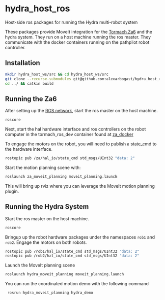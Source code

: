 # hydra_host_ros
Host-side ros packages for running the Hydra multi-robot system 

These packages provide MoveIt integration for the [Tormach Za6](https://tormach.com/machines/robots.html) and the hydra system. They run on a host machine running the ros master.
They communicate with the docker containers running on the pathpilot robot controller.

## Installation
```sh
mkdir hydra_host_ws/src && cd hydra_host_ws/src
git clone --recurse-submodules git@github.com:alexarbogast/hydra_host_ros.git
cd ../ && catkin build
```
## Running the Za6
After setting up the [ROS network](http://wiki.ros.org/ROS/NetworkSetup), start the ros master on the host machine.
```sh
roscore
```
Next, start the hal hardware interface and ros controllers on the robot computer in the tormach_ros_dev container found at [za_docker](https://github.com/alexarbogast/za_docker)

To engage the motors on the robot, you will need to publish a state_cmd to the hardware interface.
```sh
rostopic pub /za/hal_io/state_cmd std_msgs/UInt32 "data: 2"
```
Start the motion planning scene with:
```sh
roslaunch za_moveit_planning moveit_planning.launch
```
This will bring up rviz where you can leverage the MoveIt motion planning plugin.

## Running the Hydra System
Start the ros master on the host machine.
```sh
roscore
```
Bringup up the robot hardware packages under the namespaces `rob1` and `rob2`.
Engage the motors on both robots.
```sh
rostopic pub /rob1/hal_io/state_cmd std_msgs/UInt32 "data: 2"
rostopic pub /rob2/hal_io/state_cmd std_msgs/UInt32 "data: 2"
```
Launch the MoveIt planning scene
```sh
roslaunch hydra_moveit_planning moveit_planning.launch
```
You can run the coordinated motion demo with the following command
```sh
 rosrun hydra_moveit_planning hydra_demo
```
